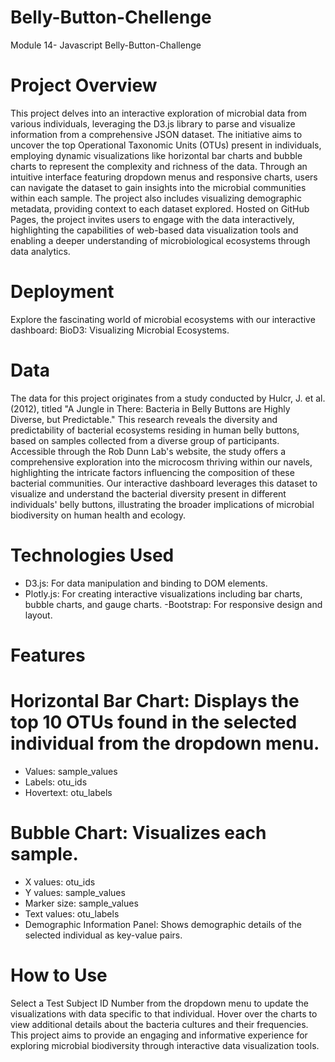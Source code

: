 # Belly-Button-Chellenge
Module 14- Javascript Belly-Button-Challenge
# Project Overview
This project delves into an interactive exploration of microbial data from various individuals, leveraging the D3.js library to parse and visualize information from a comprehensive JSON dataset. The initiative aims to uncover the top Operational Taxonomic Units (OTUs) present in individuals, employing dynamic visualizations like horizontal bar charts and bubble charts to represent the complexity and richness of the data. Through an intuitive interface featuring dropdown menus and responsive charts, users can navigate the dataset to gain insights into the microbial communities within each sample. The project also includes visualizing demographic metadata, providing context to each dataset explored. Hosted on GitHub Pages, the project invites users to engage with the data interactively, highlighting the capabilities of web-based data visualization tools and enabling a deeper understanding of microbiological ecosystems through data analytics.

# Deployment
Explore the fascinating world of microbial ecosystems with our interactive dashboard: BioD3: Visualizing Microbial Ecosystems.

# Data
The data for this project originates from a study conducted by Hulcr, J. et al. (2012), titled "A Jungle in There: Bacteria in Belly Buttons are Highly Diverse, but Predictable." This research reveals the diversity and predictability of bacterial ecosystems residing in human belly buttons, based on samples collected from a diverse group of participants. Accessible through the Rob Dunn Lab's website, the study offers a comprehensive exploration into the microcosm thriving within our navels, highlighting the intricate factors influencing the composition of these bacterial communities. Our interactive dashboard leverages this dataset to visualize and understand the bacterial diversity present in different individuals' belly buttons, illustrating the broader implications of microbial biodiversity on human health and ecology.

# Technologies Used
- D3.js: For data manipulation and binding to DOM elements.
- Plotly.js: For creating interactive visualizations including bar charts, bubble charts, and gauge charts.
 -Bootstrap: For responsive design and layout.
# Features
# Horizontal Bar Chart: Displays the top 10 OTUs found in the selected individual from the dropdown menu.

- Values: sample_values
- Labels: otu_ids
- Hovertext: otu_labels
# Bubble Chart: Visualizes each sample.

- X values: otu_ids
- Y values: sample_values
- Marker size: sample_values
- Text values: otu_labels
- Demographic Information Panel: Shows demographic details of the selected individual as key-value pairs.

# How to Use
Select a Test Subject ID Number from the dropdown menu to update the visualizations with data specific to that individual.
Hover over the charts to view additional details about the bacteria cultures and their frequencies.
This project aims to provide an engaging and informative experience for exploring microbial biodiversity through interactive data visualization tools.
